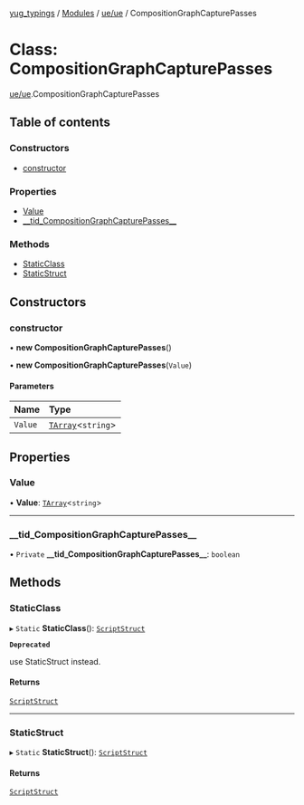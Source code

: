 [yug_typings](../README.md) / [Modules](../modules.md) / [ue/ue](../modules/ue_ue.md) / CompositionGraphCapturePasses

# Class: CompositionGraphCapturePasses

[ue/ue](../modules/ue_ue.md).CompositionGraphCapturePasses

## Table of contents

### Constructors

- [constructor](ue_ue.CompositionGraphCapturePasses.md#constructor)

### Properties

- [Value](ue_ue.CompositionGraphCapturePasses.md#value)
- [\_\_tid\_CompositionGraphCapturePasses\_\_](ue_ue.CompositionGraphCapturePasses.md#__tid_compositiongraphcapturepasses__)

### Methods

- [StaticClass](ue_ue.CompositionGraphCapturePasses.md#staticclass)
- [StaticStruct](ue_ue.CompositionGraphCapturePasses.md#staticstruct)

## Constructors

### constructor

• **new CompositionGraphCapturePasses**()

• **new CompositionGraphCapturePasses**(`Value`)

#### Parameters

| Name | Type |
| :------ | :------ |
| `Value` | [`TArray`](../interfaces/ue_puerts.TArray.md)<`string`\> |

## Properties

### Value

• **Value**: [`TArray`](../interfaces/ue_puerts.TArray.md)<`string`\>

___

### \_\_tid\_CompositionGraphCapturePasses\_\_

• `Private` **\_\_tid\_CompositionGraphCapturePasses\_\_**: `boolean`

## Methods

### StaticClass

▸ `Static` **StaticClass**(): [`ScriptStruct`](ue_ue.ScriptStruct.md)

**`Deprecated`**

use StaticStruct instead.

#### Returns

[`ScriptStruct`](ue_ue.ScriptStruct.md)

___

### StaticStruct

▸ `Static` **StaticStruct**(): [`ScriptStruct`](ue_ue.ScriptStruct.md)

#### Returns

[`ScriptStruct`](ue_ue.ScriptStruct.md)
